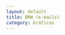 ```yaml
---
layout: default
title: BMW (e-mails)
category: Gráficas
---
```


<img src="{{ site.images_url }}/graficas/email_mmm_bmwmadrid.jpg" class="inline-left" title="" alt="" /> <br />

<img src="{{ site.images_url }}/graficas/email_motolid_v2.jpg" class="inline-left" title="" alt="" />
